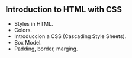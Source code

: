 ## Introduction to HTML with CSS

* Styles in HTML.
* Colors.
* Introduccion a CSS (Cascading Style Sheets).
* Box Model.
* Padding, border, marging.